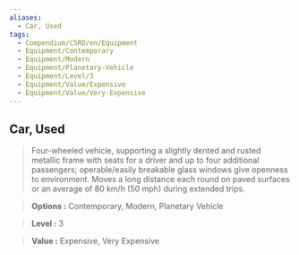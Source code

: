 ```yaml
---
aliases:
  - Car, Used
tags:
  - Compendium/CSRD/en/Equipment
  - Equipment/Contemporary
  - Equipment/Modern
  - Equipment/Planetary-Vehicle
  - Equipment/Level/3
  - Equipment/Value/Expensive
  - Equipment/Value/Very-Expensive
---
```

  
    
## Car, Used    
    
>Four-wheeled vehicle, supporting a slightly dented and rusted metallic frame with seats for a driver and up to four additional passengers; operable/easily breakable glass windows give openness to environment. Moves a long distance each round on paved surfaces or an average of 80 km/h (50 mph) during extended trips.    
> **Options :** Contemporary, Modern, Planetary Vehicle    
> **Level :** 3    
> **Value :** Expensive, Very Expensive